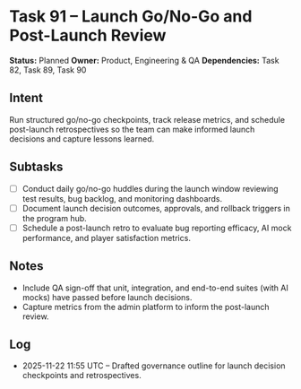 # Task 91 – Launch Go/No-Go and Post-Launch Review

**Status:** Planned
**Owner:** Product, Engineering & QA
**Dependencies:** Task 82, Task 89, Task 90

## Intent
Run structured go/no-go checkpoints, track release metrics, and schedule post-launch retrospectives so the team can make informed launch decisions and capture lessons learned.

## Subtasks
- [ ] Conduct daily go/no-go huddles during the launch window reviewing test results, bug backlog, and monitoring dashboards.
- [ ] Document launch decision outcomes, approvals, and rollback triggers in the program hub.
- [ ] Schedule a post-launch retro to evaluate bug reporting efficacy, AI mock performance, and player satisfaction metrics.

## Notes
- Include QA sign-off that unit, integration, and end-to-end suites (with AI mocks) have passed before launch decisions.
- Capture metrics from the admin platform to inform the post-launch review.

## Log
- 2025-11-22 11:55 UTC – Drafted governance outline for launch decision checkpoints and retrospectives.
